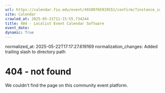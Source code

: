 ```yaml
---
url: https://calendar.fiu.edu/event/49109765919551/confirm/?instance_id=49109765958488&return=https%3A%2F%2Fcalendar.fiu.edu%2Fcalendar%3Fevent_types%255B%255D%3D127590
site: Calendar
crawled_at: 2025-05-21T11:15:55.734244
title: 404 - Localist Event Calendar Software
event_date: 
dynamic: True
---
```

normalized_at: 2025-05-22T17:17:27.619169
normalization_changes: Added trailing slash to directory path

# 404 - not found
We couldn't find the page on this community event platform.
